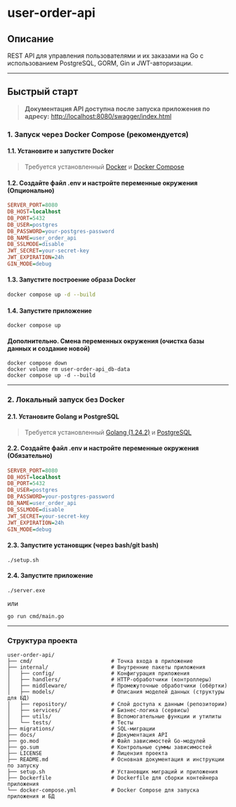 # user-order-api

## Описание

REST API для управления пользователями и их заказами на Go с использованием PostgreSQL, GORM, Gin и JWT-авторизации.

---

## Быстрый старт

> **Документация API доступна после запуска приложения по адресу:**
> [http://localhost:8080/swagger/index.html](http://localhost:8080/swagger/index.html)

### 1. Запуск через Docker Compose (рекомендуется)

#### 1.1. Установите и запустите Docker

> Требуется установленный [Docker](https://www.docker.com/) и [Docker Compose](https://docs.docker.com/compose/)

#### 1.2. Создайте файл **.env** и настройте переменные окружения (Опционально)

```ini
SERVER_PORT=8080
DB_HOST=localhost
DB_PORT=5432
DB_USER=postgres
DB_PASSWORD=your-postgres-password
DB_NAME=user_order_api
DB_SSLMODE=disable
JWT_SECRET=your-secret-key
JWT_EXPIRATION=24h
GIN_MODE=debug
```

#### 1.3. Запустите построение образа Docker

```sh
docker compose up -d --build
```

#### 1.4. Запустите приложение

```
docker compose up
```

#### Дополнительно. Смена переменных окружения (очистка базы данных и создание новой)

```
docker compose down
docker volume rm user-order-api_db-data
docker compose up -d --build
```

---

### 2. Локальный запуск без Docker

#### 2.1. Установите Golang и PostgreSQL
> Требуется установленный [Golang (1.24.2)](https://go.dev/dl/) и [PostgreSQL](https://www.postgresql.org/download/)

#### 2.2. Создайте файл **.env** и настройте переменные окружения (Обязательно)

```ini
SERVER_PORT=8080
DB_HOST=localhost
DB_PORT=5432
DB_USER=postgres
DB_PASSWORD=your-postgres-password
DB_NAME=user_order_api
DB_SSLMODE=disable
JWT_SECRET=your-secret-key
JWT_EXPIRATION=24h
GIN_MODE=debug
```

#### 2.3. Запустите установщик (через bash/git bash)

```
./setup.sh
```

#### 2.4. Запустите приложение

```
./server.exe
```
или
```
go run cmd/main.go
```

---

### Структура проекта

```
user-order-api/
├── cmd/                         # Точка входа в приложение
├── internal/                    # Внутренние пакеты приложения
│   ├── config/                  # Конфигурация приложения
│   ├── handlers/                # HTTP-обработчики (контроллеры)
│   ├── middleware/              # Промежуточные обработчики (обёртки)
│   ├── models/                  # Описания моделей данных (структуры для БД)
│   ├── repository/              # Слой доступа к данным (репозитории)
│   ├── services/                # Бизнес-логика (сервисы)
│   ├── utils/                   # Вспомогательные функции и утилиты
│   └── tests/                   # Тесты
├── migrations/                  # SQL-миграции
├── docs/                        # Документация API
├── go.mod                       # Файл зависимостей Go-модулей
├── go.sum                       # Контрольные суммы зависимостей
├── LICENSE                      # Лицензия проекта
├── README.md                    # Основная документация и инструкции по запуску
├── setup.sh                     # Установщик миграций и приложения
├── Dockerfile                   # Dockerfile для сборки контейнера приложения
└── docker-compose.yml           # Docker Compose для запуска приложения и БД
```
